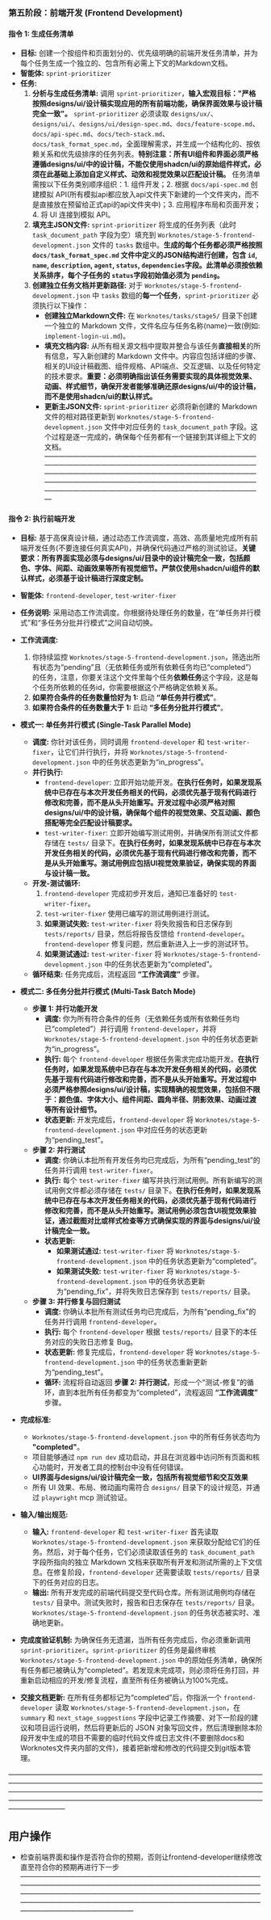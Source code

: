 ### **第五阶段：前端开发 (Frontend Development)**

#### **指令 1: 生成任务清单**

* **目标:** 创建一个按组件和页面划分的、优先级明确的前端开发任务清单，并为每个任务生成一个独立的、包含所有必需上下文的Markdown文档。
* **智能体:** `sprint-prioritizer`
* **任务:**
  1. **分析与生成任务清单:** 调用 `sprint-prioritizer`，**输入宏观目标："严格按照designs/ui/设计稿实现应用的所有前端功能，确保界面效果与设计稿完全一致"。** `sprint-prioritizer` 必须读取 `designs/ux/`、`designs/ui/`、`designs/ui/design-spec.md`、`docs/feature-scope.md`、`docs/api-spec.md`、`docs/tech-stack.md`、`docs/task_format_spec.md`，全面理解需求，并生成一个结构化的、按依赖关系和优先级排序的任务列表。**特别注意：所有UI组件和界面必须严格遵循designs/ui/中的设计稿，不能仅使用shadcn/ui的原始组件样式，必须在此基础上添加自定义样式、动效和视觉效果以匹配设计稿。** 任务清单需按以下任务类别顺序组织：1. 组件开发；2. 根据 `docs/api-spec.md` 创建模拟 API(所有模拟api都应放入api文件夹下新建的一个文件夹内，而不是直接放在预留给正式api的api文件夹中)；3. 应用程序布局和页面开发；4. 将 UI 连接到模拟 API。
  2. **填充主JSON文件:** `sprint-prioritizer` 将生成的任务列表（此时 `task_document_path` 字段为空）填充到 `Worknotes/stage-5-frontend-development.json` 文件的 `tasks` 数组中。**生成的每个任务都必须严格按照 `docs/task_format_spec.md` 文件中定义的JSON结构进行创建，包含 `id`, `name`, `description`, `agent`, `status`, `dependencies`字段。此清单必须按依赖关系排序，每个子任务的 `status`字段初始值必须为 `pending`。**
  3. **创建独立任务文档并更新路径:** 对于 `Worknotes/stage-5-frontend-development.json` 中 `tasks` 数组的**每一个任务**，`sprint-prioritizer` 必须执行以下操作：
     * **创建独立Markdown文件:** 在 `Worknotes/tasks/stage5/` 目录下创建一个独立的 Markdown 文件，文件名应与任务名称(name)一致(例如: `implement-login-ui.md`)。
     * **填充文档内容:** 从所有相关源文档中提取并整合与该任务**直接相关**的所有信息，写入新创建的 Markdown 文件中。内容应包括详细的步骤、相关的UI设计稿截图、组件规格、API端点、交互逻辑、以及任何特定的技术要求。**重要：必须明确指出该任务需要实现的具体视觉效果、动画、样式细节，确保开发者能够准确还原designs/ui/中的设计稿，而不是使用shadcn/ui的默认样式。**
     * **更新主JSON文件:** `sprint-prioritizer` 必须将新创建的 Markdown 文件的相对路径更新到 `Worknotes/stage-5-frontend-development.json` 文件中对应任务的 `task_document_path` 字段。这个过程是逐一完成的，确保每个任务都有一个链接到其详细上下文的文档。
———————————————————————————————————————————————————————————————————————————————————————————————————————————————————————————————————————————————————————
#### **指令 2: 执行前端开发**

* **目标:** 基于高保真设计稿，通过动态工作流调度，高效、高质量地完成所有前端开发任务(不要连接任何真实API)，并确保代码通过严格的测试验证。**关键要求：所有界面实现必须与designs/ui/目录中的设计稿完全一致，包括颜色、字体、间距、动画效果等所有视觉细节。严禁仅使用shadcn/ui组件的默认样式，必须基于设计稿进行深度定制。**
* **智能体:** `frontend-developer`, `test-writer-fixer`
* **任务说明:** 采用动态工作流调度。你根据待处理任务的数量，在“单任务并行模式”和“多任务分批并行模式”之间自动切换。

* **工作流调度:**
  1. 你持续监控 `Worknotes/stage-5-frontend-development.json`，筛选出所有状态为“pending”且（无依赖任务或所有依赖任务均已“completed”）的任务，注意，你要关注这个文件里每个任务**依赖任务**这个字段，这是每个任务所依赖的任务id，你需要根据这个严格确定依赖关系。
  2. **如果符合条件的任务数量恰好为 1:** 启动 **“单任务并行模式”**。
  3. **如果符合条件的任务数量大于 1:** 启动 **“多任务分批并行模式”**。

* **模式一: 单任务并行模式 (Single-Task Parallel Mode)**
  * **调度:** 你针对该任务，同时调用 `frontend-developer` 和 `test-writer-fixer`，让它们并行执行，并将 `Worknotes/stage-5-frontend-development.json` 中的任务状态更新为“in_progress”。
  * **并行执行:**
    * `frontend-developer`: 立即开始功能开发。**在执行任务时，如果发现系统中已存在与本次开发任务相关的代码，必须优先基于现有代码进行修改和完善，而不是从头开始重写。开发过程中必须严格对照designs/ui/中的设计稿，确保每个组件的视觉效果、交互动画、颜色搭配等完全匹配设计稿要求。**
    * `test-writer-fixer`: 立即开始编写测试用例，并确保所有测试文件都存储在 `tests/` 目录下。**在执行任务时，如果发现系统中已存在与本次开发任务相关的代码，必须优先基于现有代码进行修改和完善，而不是从头开始重写。测试用例应包括UI视觉效果验证，确保实现的界面与设计稿一致。**
  * **开发-测试循环:**
    1. `frontend-developer` 完成初步开发后，通知已准备好的 `test-writer-fixer`。
    2. `test-writer-fixer` 使用已编写的测试用例进行测试。
    3. **如果测试失败:** `test-writer-fixer` 将失败报告和日志保存到 `tests/reports/` 目录，然后将报告反馈给 `frontend-developer`。`frontend-developer` 修复问题，然后重新进入上一步的测试环节。
    4. **如果测试通过:** `test-writer-fixer` 将 `Worknotes/stage-5-frontend-development.json` 中的任务状态更新为“completed”。
  * **循环结束:** 任务完成后，流程返回 **“工作流调度”** 步骤。

* **模式二: 多任务分批并行模式 (Multi-Task Batch Mode)**
  * **步骤 1: 并行功能开发**
    * **调度:** 你为所有符合条件的任务（无依赖任务或所有依赖任务均已“completed”）并行调用 `frontend-developer`，并将 `Worknotes/stage-5-frontend-development.json` 中的任务状态更新为“in_progress”。
    * **执行:** 每个 `frontend-developer` 根据任务需求完成功能开发。**在执行任务时，如果发现系统中已存在与本次开发任务相关的代码，必须优先基于现有代码进行修改和完善，而不是从头开始重写。开发过程中必须严格参照designs/ui/设计稿，实现精确的视觉效果，包括但不限于：颜色值、字体大小、组件间距、圆角半径、阴影效果、动画过渡等所有设计细节。**
    * **状态更新:** 开发完成后，`frontend-developer` 将 `Worknotes/stage-5-frontend-development.json` 中对应任务的状态更新为“pending_test”。
  * **步骤 2: 并行测试**
    * **调度:** 你确认本批所有开发任务均已完成后，为所有“pending_test”的任务并行调用 `test-writer-fixer`。
    * **执行:** 每个 `test-writer-fixer` 编写并执行测试用例。所有新编写的测试用例文件都必须存储在 `tests/` 目录下。**在执行任务时，如果发现系统中已存在与本次开发任务相关的代码，必须优先基于现有代码进行修改和完善，而不是从头开始重写。测试用例必须包含UI视觉效果验证，通过截图对比或样式检查等方式确保实现的界面与designs/ui/设计稿完全一致。**
    * **状态更新:**
      * **如果测试通过:** `test-writer-fixer` 将 `Worknotes/stage-5-frontend-development.json` 中的任务状态更新为“completed”。
      * **如果测试失败:** `test-writer-fixer` 将 `Worknotes/stage-5-frontend-development.json` 中的任务状态更新为“pending_fix”，并将失败日志保存到 `tests/reports/` 目录。
  * **步骤 3: 并行修复与回归测试**
    * **调度:** 你确认本批所有测试任务均已完成后，为所有“pending_fix”的任务并行调用 `frontend-developer`。
    * **执行:** 每个 `frontend-developer` 根据 `tests/reports/` 目录下的本任务对应的失败日志修复 Bug。
    * **状态更新:** 修复完成后，`frontend-developer` 将 `Worknotes/stage-5-frontend-development.json` 中的任务状态重新更新为“pending_test”。
    * **循环:** 流程将自动返回 **步骤 2: 并行测试**，形成一个“测试-修复”的循环，直到本批所有任务都变为“completed”，流程返回 **“工作流调度”** 步骤。

* **完成标准:**
  * `Worknotes/stage-5-frontend-development.json` 中的所有任务状态均为 **"completed"**。
  * 项目能够通过 `npm run dev` 成功启动，并且在浏览器中访问所有页面和核心功能时，开发者工具的控制台中没有任何错误。
  * **UI界面与designs/ui/设计稿完全一致，包括所有视觉细节和交互效果**
  * 所有 UI 效果、布局、微动画均需符合 `designs/` 目录下的设计规范，并通过 `playwright` mcp 测试验证。

* **输入/输出规范:**
  * **输入:** `frontend-developer` 和 `test-writer-fixer` 首先读取 `Worknotes/stage-5-frontend-development.json` 来获取分配给它们的任务。然后，对于每个任务，它们必须读取该任务的 `task_document_path` 字段所指向的独立 Markdown 文档来获取所有开发和测试所需的上下文信息。在修复阶段，`frontend-developer` 还需要读取 `tests/reports/` 目录下的任务对应的日志。
  * **输出:** 所有开发完成的前端代码提交至代码仓库。所有测试用例均存储在 `tests/` 目录中。测试失败时，报告和日志保存在 `tests/reports/` 目录。`Worknotes/stage-5-frontend-development.json` 的任务状态被实时、准确地更新。

* **完成度验证机制:** 为确保任务无遗漏，当所有任务完成后，你必须重新调用 `sprint-prioritizer`。`sprint-prioritizer` 的任务是最终审核 `Worknotes/stage-5-frontend-development.json` 中的原始任务清单，确保所有任务都已被确认为“completed”。若发现未完成项，则必须将任务打回，并重新启动相应的开发/修复流程，直至所有任务被确认为100%完成。

* **交接文档更新:** 在所有任务都标记为“completed”后，你指派一个 `frontend-developer` 读取 `Worknotes/stage-5-frontend-development.json`，在 `summary` 和 `next_stage_suggestions` 字段中记录工作摘要、对下一阶段的建议和项目运行说明，然后将更新后的 JSON 对象写回文件，然后清理删除本阶段开发中生成的项目不需要的临时代码文件或日志文件(不要删除docs和Worknotes文件夹内部的文件)，接着把新增和修改的代码提交到git版本管理。

————————————————————————————————————————————————————————————————————————————————————————————————————————————————————————————————————————————————————————
## 用户操作
- 检查前端界面和操作是否符合你的预期，否则让frontend-developer继续修改直至符合你的预期再进行下一步
————————————————————————————————————————————————————————————————————————————————————————————————————————————————————————————————————————————————————————
